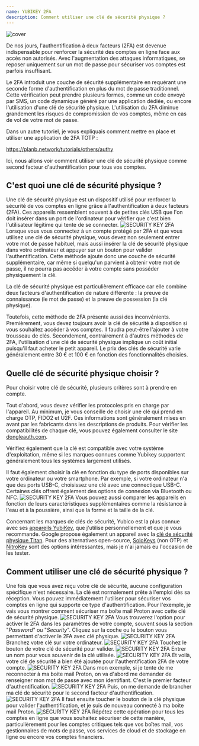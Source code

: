 ```yaml
---
name: YUBIKEY 2FA
description: Comment utiliser une clé de sécurité physique ?
---
```

![cover](assets/cover.webp)

De nos jours, l'authentification à deux facteurs (2FA) est devenue indispensable pour renforcer la sécurité des comptes en ligne face aux accès non autorisés. Avec l'augmentation des attaques informatiques, se reposer uniquement sur un mot de passe pour sécuriser vos comptes est parfois insuffisant.

Le 2FA introduit une couche de sécurité supplémentaire en requérant une seconde forme d'authentification en plus du mot de passe traditionnel. Cette vérification peut prendre plusieurs formes, comme un code envoyé par SMS, un code dynamique généré par une application dédiée, ou encore l'utilisation d'une clé de sécurité physique. L'utilisation du 2FA diminue grandement les risques de compromission de vos comptes, même en cas de vol de votre mot de passe.

Dans un autre tutoriel, je vous expliquais comment mettre en place et utiliser une application de 2FA TOTP :

https://planb.network/tutorials/others/authy

Ici, nous allons voir comment utiliser une clé de sécurité physique comme second facteur d'authentification pour tous vos comptes.

## C'est quoi une clé de sécurité physique ?

Une clé de sécurité physique est un dispositif utilisé pour renforcer la sécurité de vos comptes en ligne grâce à l'authentification à deux facteurs (2FA). Ces appareils ressemblent souvent à de petites clés USB que l'on doit insérer dans un port de l'ordinateur pour vérifier que c'est bien l'utilisateur légitime qui tente de se connecter.
![SECURITY KEY 2FA](assets/notext/01.webp)
Lorsque vous vous connectez à un compte protégé par 2FA et que vous utilisez une clé de sécurité physique, vous devez non seulement entrer votre mot de passe habituel, mais aussi insérer la clé de sécurité physique dans votre ordinateur et appuyer sur un bouton pour valider l'authentification. Cette méthode ajoute donc une couche de sécurité supplémentaire, car même si quelqu'un parvient à obtenir votre mot de passe, il ne pourra pas accéder à votre compte sans posséder physiquement la clé.

La clé de sécurité physique est particulièrement efficace car elle combine deux facteurs d'authentification de nature différente : la preuve de connaissance (le mot de passe) et la preuve de possession (la clé physique).

Toutefois, cette méthode de 2FA présente aussi des inconvénients. Premièrement, vous devez toujours avoir la clé de sécurité à disposition si vous souhaitez accéder à vos comptes. Il faudra peut-être l'ajouter à votre trousseau de clés. Secondement, contrairement à d'autres méthodes de 2FA, l'utilisation d'une clé de sécurité physique implique un coût initial puisqu'il faut acheter le petit appareil. Le prix des clés de sécurité varie généralement entre 30 € et 100 € en fonction des fonctionnalités choisies.

## Quelle clé de sécurité physique choisir ?

Pour choisir votre clé de sécurité, plusieurs critères sont à prendre en compte.

Tout d'abord, vous devez vérifier les protocoles pris en charge par l'appareil. Au minimum, je vous conseille de choisir une clé qui prend en charge OTP, FIDO2 et U2F. Ces informations sont généralement mises en avant par les fabricants dans les descriptions de produits. Pour vérifier les compatibilités de chaque clé, vous pouvez également consulter le site [dongleauth.com](https://www.dongleauth.com/dongles/).

Vérifiez également que la clé est compatible avec votre système d'exploitation, même si les marques connues comme Yubikey supportent généralement tous les systèmes largement utilisés.

Il faut également choisir la clé en fonction du type de ports disponibles sur votre ordinateur ou votre smartphone. Par exemple, si votre ordinateur n'a que des ports USB-C, choisissez une clé avec une connectique USB-C. Certaines clés offrent également des options de connexion via Bluetooth ou NFC.
![SECURITY KEY 2FA](assets/notext/02.webp)
Vous pouvez aussi comparer les appareils en fonction de leurs caractéristiques supplémentaires comme la résistance à l'eau et à la poussière, ainsi que la forme et la taille de la clé.

Concernant les marques de clés de sécurité, Yubico est la plus connue avec ses [appareils YubiKey](https://www.yubico.com/), que j'utilise personnellement et que je vous recommande. Google propose également un appareil avec la [clé de sécurité physique Titan](https://store.google.com/fr/product/titan_security_key). Pour des alternatives open-source, [SoloKeys](https://solokeys.com/) (non OTP) et [NitroKey](https://www.nitrokey.com/products/nitrokeys) sont des options intéressantes, mais je n'ai jamais eu l'occasion de les tester.

## Comment utiliser une clé de sécurité physique ?

Une fois que vous avez reçu votre clé de sécurité, aucune configuration spécifique n'est nécessaire. La clé est normalement prête à l'emploi dès sa réception. Vous pouvez immédiatement l'utiliser pour sécuriser vos comptes en ligne qui supporte ce type d'authentification. Pour l'exemple, je vais vous montrer comment sécuriser ma boîte mail Proton avec cette clé de sécurité physique.
![SECURITY KEY 2FA](assets/notext/03.webp)
Vous trouverez l'option pour activer le 2FA dans les paramètres de votre compte, souvent sous la section "*Password*" ou "*Security*". Cliquez sur la coche ou le bouton vous permettant d'activer le 2FA avec clé physique.
![SECURITY KEY 2FA](assets/notext/04.webp)
Branchez votre clé sur votre ordinateur.
![SECURITY KEY 2FA](assets/notext/05.webp)
Touchez le bouton de votre clé de sécurité pour valider.
![SECURITY KEY 2FA](assets/notext/06.webp)
Entrer un nom pour vous souvenir de la clé utilisée.
![SECURITY KEY 2FA](assets/notext/07.webp)
Et voilà, votre clé de sécurité a bien été ajoutée pour l'authentification 2FA de votre compte.
![SECURITY KEY 2FA](assets/notext/08.webp)
Dans mon exemple, si je tente de me reconnecter à ma boite mail Proton, on va d'abord me demander de renseigner mon mot de passe avec mon identifiant. C'est le premier facteur d'authentification.
![SECURITY KEY 2FA](assets/notext/09.webp)
Puis, on me demande de brancher ma clé de sécurité pour le second facteur d'authentification.
![SECURITY KEY 2FA](assets/notext/10.webp)
Il faut ensuite toucher le bouton de la clé physique pour valider l'authentification, et je suis de nouveau connecté à ma boite mail Proton.
![SECURITY KEY 2FA](assets/notext/11.webp)
Répétez cette opération pour tous les comptes en ligne que vous souhaitez sécuriser de cette manière, particulièrement pour les comptes critiques tels que vos boîtes mail, vos gestionnaires de mots de passe, vos services de cloud et de stockage en ligne ou encore vos comptes financiers.

